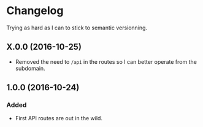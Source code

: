 # Changelog

Trying as hard as I can to stick to semantic versionning.

## X.0.0 (2016-10-25)
- Removed the need to `/api` in the routes so I can better operate from the subdomain.

## 1.0.0 (2016-10-24)
### Added
- First API routes are out in the wild.
